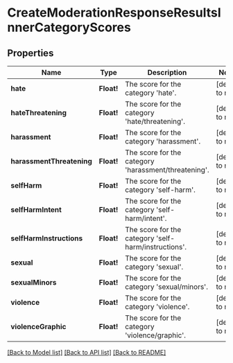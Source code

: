 # CreateModerationResponseResultsInnerCategoryScores

## Properties
Name | Type | Description | Notes
------------ | ------------- | ------------- | -------------
**hate** | **Float!** | The score for the category &#39;hate&#39;. | [default to null]
**hateThreatening** | **Float!** | The score for the category &#39;hate/threatening&#39;. | [default to null]
**harassment** | **Float!** | The score for the category &#39;harassment&#39;. | [default to null]
**harassmentThreatening** | **Float!** | The score for the category &#39;harassment/threatening&#39;. | [default to null]
**selfHarm** | **Float!** | The score for the category &#39;self-harm&#39;. | [default to null]
**selfHarmIntent** | **Float!** | The score for the category &#39;self-harm/intent&#39;. | [default to null]
**selfHarmInstructions** | **Float!** | The score for the category &#39;self-harm/instructions&#39;. | [default to null]
**sexual** | **Float!** | The score for the category &#39;sexual&#39;. | [default to null]
**sexualMinors** | **Float!** | The score for the category &#39;sexual/minors&#39;. | [default to null]
**violence** | **Float!** | The score for the category &#39;violence&#39;. | [default to null]
**violenceGraphic** | **Float!** | The score for the category &#39;violence/graphic&#39;. | [default to null]

[[Back to Model list]](../README.md#documentation-for-models) [[Back to API list]](../README.md#documentation-for-api-endpoints) [[Back to README]](../README.md)


